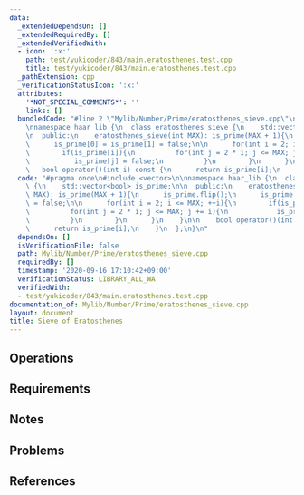 ```yaml
---
data:
  _extendedDependsOn: []
  _extendedRequiredBy: []
  _extendedVerifiedWith:
  - icon: ':x:'
    path: test/yukicoder/843/main.eratosthenes.test.cpp
    title: test/yukicoder/843/main.eratosthenes.test.cpp
  _pathExtension: cpp
  _verificationStatusIcon: ':x:'
  attributes:
    '*NOT_SPECIAL_COMMENTS*': ''
    links: []
  bundledCode: "#line 2 \"Mylib/Number/Prime/eratosthenes_sieve.cpp\"\n#include <vector>\n\
    \nnamespace haar_lib {\n  class eratosthenes_sieve {\n    std::vector<bool> is_prime;\n\
    \n  public:\n    eratosthenes_sieve(int MAX): is_prime(MAX + 1){\n      is_prime.flip();\n\
    \      is_prime[0] = is_prime[1] = false;\n\n      for(int i = 2; i <= MAX; ++i){\n\
    \        if(is_prime[i]){\n          for(int j = 2 * i; j <= MAX; j += i){\n \
    \           is_prime[j] = false;\n          }\n        }\n      }\n    }\n\n \
    \   bool operator()(int i) const {\n      return is_prime[i];\n    }\n  };\n}\n"
  code: "#pragma once\n#include <vector>\n\nnamespace haar_lib {\n  class eratosthenes_sieve\
    \ {\n    std::vector<bool> is_prime;\n\n  public:\n    eratosthenes_sieve(int\
    \ MAX): is_prime(MAX + 1){\n      is_prime.flip();\n      is_prime[0] = is_prime[1]\
    \ = false;\n\n      for(int i = 2; i <= MAX; ++i){\n        if(is_prime[i]){\n\
    \          for(int j = 2 * i; j <= MAX; j += i){\n            is_prime[j] = false;\n\
    \          }\n        }\n      }\n    }\n\n    bool operator()(int i) const {\n\
    \      return is_prime[i];\n    }\n  };\n}\n"
  dependsOn: []
  isVerificationFile: false
  path: Mylib/Number/Prime/eratosthenes_sieve.cpp
  requiredBy: []
  timestamp: '2020-09-16 17:10:42+09:00'
  verificationStatus: LIBRARY_ALL_WA
  verifiedWith:
  - test/yukicoder/843/main.eratosthenes.test.cpp
documentation_of: Mylib/Number/Prime/eratosthenes_sieve.cpp
layout: document
title: Sieve of Eratosthenes
---
```


## Operations

## Requirements

## Notes

## Problems

## References
